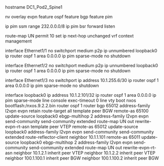  
hostname DC1_Pod2_Spine1

nv overlay evpn
feature ospf
feature bgp
feature pim

ip pim ssm range 232.0.0.0/8
ip pim bsr forward listen


route-map UN permit 10
  set ip next-hop unchanged
vrf context management


interface Ethernet1/1
  no switchport
  medium p2p
  ip unnumbered loopback0
  ip router ospf 1 area 0.0.0.0
  ip pim sparse-mode
  no shutdown

interface Ethernet1/2
  no switchport
  medium p2p
  ip unnumbered loopback0
  ip router ospf 1 area 0.0.0.0
  ip pim sparse-mode
  no shutdown

interface Ethernet1/3
  no switchport
  ip address 10.1.255.6/30
  ip router ospf 1 area 0.0.0.0
  ip pim sparse-mode
  no shutdown


interface loopback0
  ip address 10.1.2.101/32
  ip router ospf 1 area 0.0.0.0
  ip pim sparse-mode
line console
  exec-timeout 0
line vty
boot nxos bootflash:/nxos.9.2.2.bin 
router ospf 1
router bgp 65012
  address-family l2vpn evpn
    retain route-target all
  template peer BGW
    remote-as 65100
    update-source loopback0
    ebgp-multihop 2
    address-family l2vpn evpn
      send-community
      send-community extended
      route-map UN out
      rewrite-evpn-rt-asn
  template peer VTEP
    remote-as 65012
    update-source loopback0
    address-family l2vpn evpn
      send-community
      send-community extended
      route-reflector-client
  neighbor 10.1.1.101
    remote-as 65011
    update-source loopback0
    ebgp-multihop 2
    address-family l2vpn evpn
      send-community
      send-community extended
      route-map UN out
      rewrite-evpn-rt-asn
  neighbor 10.1.2.1
    inherit peer VTEP
  neighbor 10.1.2.2
    inherit peer VTEP
  neighbor 100.1.100.1
    inherit peer BGW
  neighbor 100.1.100.2
    inherit peer BGW
   